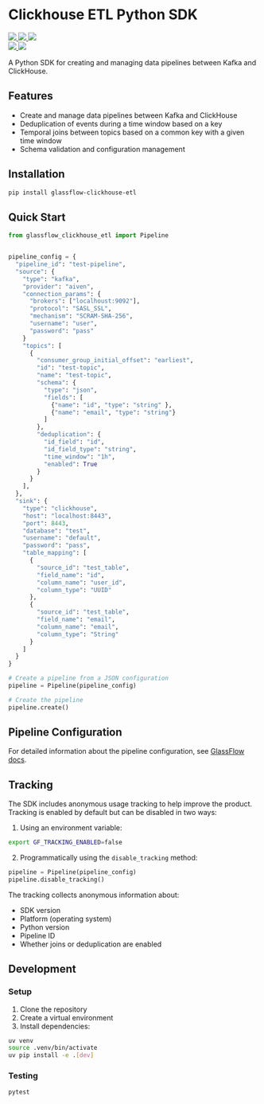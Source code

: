 # Clickhouse ETL Python SDK

<p align="left">
  <a target="_blank" href="https://pypi.python.org/pypi/glassflow-clickhouse-etl">
    <img src="https://img.shields.io/pypi/v/glassflow-clickhouse-etl.svg?labelColor=&color=e69e3a">
  </a>
  <a target="_blank" href="https://github.com/glassflow/clickhouse-etl-py-sdk/blob/main/LICENSE">
    <img src="https://img.shields.io/pypi/l/glassflow-clickhouse-etl.svg?labelColor=&color=e69e3a">
  </a>
  <a target="_blank" href="https://pypi.python.org/pypi/glassflow-clickhouse-etl">
    <img src="https://img.shields.io/pypi/pyversions/glassflow-clickhouse-etl.svg?labelColor=&color=e69e3a">
  </a>
  <br />
  <a target="_blank" href="(https://github.com/glassflow/clickhouse-etl-py-sdk/actions">
    <img src="https://github.com/glassflow/clickhouse-etl-py-sdk/workflows/Test/badge.svg?labelColor=&color=e69e3a">
  </a>
<!-- Pytest Coverage Comment:Begin -->
  <img src=https://img.shields.io/badge/coverage-94%25-brightgreen>
<!-- Pytest Coverage Comment:End -->
</p>

A Python SDK for creating and managing data pipelines between Kafka and ClickHouse.

## Features

- Create and manage data pipelines between Kafka and ClickHouse
- Deduplication of events during a time window based on a key
- Temporal joins between topics based on a common key with a given time window
- Schema validation and configuration management

## Installation

```bash
pip install glassflow-clickhouse-etl
```

## Quick Start

```python
from glassflow_clickhouse_etl import Pipeline


pipeline_config = {
  "pipeline_id": "test-pipeline",
  "source": {
    "type": "kafka",
    "provider": "aiven",
    "connection_params": {
      "brokers": ["localhoust:9092"],
      "protocol": "SASL_SSL",
      "mechanism": "SCRAM-SHA-256",
      "username": "user",
      "password": "pass"
    }
    "topics": [
      {
        "consumer_group_initial_offset": "earliest",
        "id": "test-topic",
        "name": "test-topic",
        "schema": {
          "type": "json",
          "fields": [
            {"name": "id", "type": "string" },
            {"name": "email", "type": "string"}
          ]
        },
        "deduplication": {
          "id_field": "id",
          "id_field_type": "string",
          "time_window": "1h",
          "enabled": True
        }
      }
    ],
  },
  "sink": {
    "type": "clickhouse",
    "host": "localhost:8443",
    "port": 8443,
    "database": "test",
    "username": "default",
    "password": "pass",
    "table_mapping": [
      {
        "source_id": "test_table",
        "field_name": "id",
        "column_name": "user_id",
        "column_type": "UUID"
      },
      {
        "source_id": "test_table",
        "field_name": "email",
        "column_name": "email",
        "column_type": "String"
      }
    ]
  }
}

# Create a pipeline from a JSON configuration
pipeline = Pipeline(pipeline_config)

# Create the pipeline
pipeline.create()
```

## Pipeline Configuration

For detailed information about the pipeline configuration, see [GlassFlow docs](https://docs.glassflow.dev/pipeline_configuration).

## Tracking

The SDK includes anonymous usage tracking to help improve the product. Tracking is enabled by default but can be disabled in two ways:

1. Using an environment variable:
```bash
export GF_TRACKING_ENABLED=false
```

2. Programmatically using the `disable_tracking` method:
```python
pipeline = Pipeline(pipeline_config)
pipeline.disable_tracking()
```

The tracking collects anonymous information about:
- SDK version
- Platform (operating system)
- Python version
- Pipeline ID
- Whether joins or deduplication are enabled

## Development

### Setup

1. Clone the repository
2. Create a virtual environment
3. Install dependencies:

```bash
uv venv
source .venv/bin/activate
uv pip install -e .[dev]
```

### Testing

```bash
pytest
```
